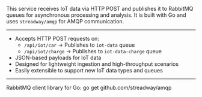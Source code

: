 This service receives IoT data via HTTP POST and publishes it to RabbitMQ queues for asynchronous processing and analysis. It is built with Go and uses `streadway/amqp` for AMQP communication.

---

- Accepts HTTP POST requests on:
  - `/api/iot/car` → Publishes to `iot-data` queue
  - `/api/iot/charge` → Publishes to `iot-data-charge` queue
- JSON-based payloads for IoT data
- Designed for lightweight ingestion and high-throughput scenarios
- Easily extensible to support new IoT data types and queues

--- 
RabbitMQ client library for Go:
go get github.com/streadway/amqp
